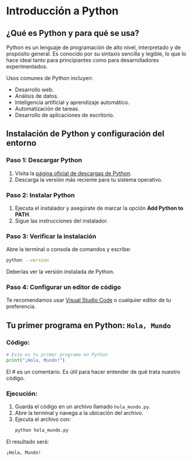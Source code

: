 
# Introducción a Python

## ¿Qué es Python y para qué se usa?
Python es un lenguaje de programación de alto nivel, interpretado y de propósito general. Es conocido por su sintaxis sencilla y legible, lo que lo hace ideal tanto para principiantes como para desarrolladores experimentados.

Usos comunes de Python incluyen:
- Desarrollo web.
- Análisis de datos.
- Inteligencia artificial y aprendizaje automático.
- Automatización de tareas.
- Desarrollo de aplicaciones de escritorio.

## Instalación de Python y configuración del entorno
### Paso 1: Descargar Python
1. Visita la [página oficial de descargas de Python](https://www.python.org/downloads/).
2. Descarga la versión más reciente para tu sistema operativo.

### Paso 2: Instalar Python
1. Ejecuta el instalador y asegúrate de marcar la opción **Add Python to PATH**.
2. Sigue las instrucciones del instalador.

### Paso 3: Verificar la instalación
Abre la terminal o consola de comandos y escribe:
```bash
python --version
```
Deberías ver la versión instalada de Python.

### Paso 4: Configurar un editor de código
Te recomendamos usar [Visual Studio Code](https://code.visualstudio.com/) o cualquier editor de tu preferencia.

## Tu primer programa en Python: `Hola, Mundo`
### Código:
```python
# Este es tu primer programa en Python
print("¡Hola, Mundo!")
```
El # es un comentario. Es útil para hacer entender de qué trata nuestro código.

### Ejecución:
1. Guarda el código en un archivo llamado `hola_mundo.py`.
2. Abre la terminal y navega a la ubicación del archivo.
3. Ejecuta el archivo con:
   ```bash
   python hola_mundo.py
   ```

El resultado será:
```
¡Hola, Mundo!
```
